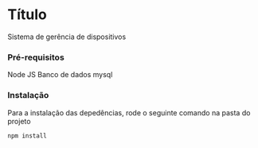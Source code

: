 # Título

Sistema de gerência de dispositivos

### Pré-requisitos

Node JS
Banco de dados mysql

### Instalação

Para a instalação das depedências, rode o seguinte comando na pasta do projeto
```
npm install
```

